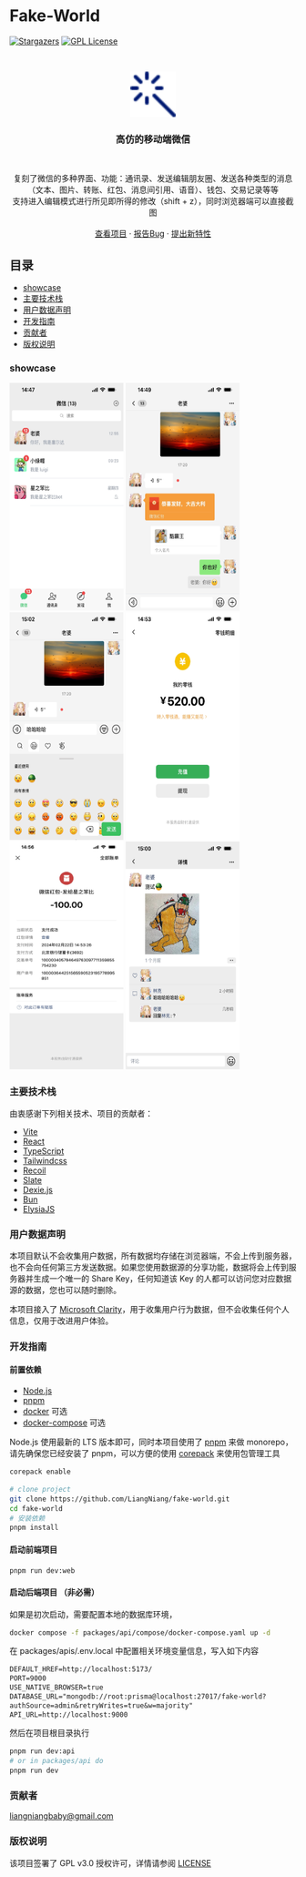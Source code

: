 # Fake-World

<!-- PROJECT SHIELDS -->

[![Stargazers][stars-shield]][stars-url]
[![GPL License][license-shield]][license-url]

<br />

<p align="center">
  <a href="https://fake-world.devdoll.icu/">
    <img src="showcase/favicon.svg" alt="Logo" width="80" height="80">
  </a>
  <h3 align="center">高仿的移动端微信</h3>
  <br />
  <p align="center">
    复刻了微信的多种界面、功能：通讯录、发送编辑朋友圈、发送各种类型的消息（文本、图片、转账、红包、消息间引用、语音）、钱包、交易记录等等
    <br />
    支持进入编辑模式进行所见即所得的修改（shift + z），同时浏览器端可以直接截图
    <br />
    <br />
    <a href="https://fake-world.devdoll.icu/">查看项目</a>
    ·
    <a href="https://github.com/LiangNiang/fake-world/issues">报告Bug</a>
    ·
    <a href="https://github.com/LiangNiang/fake-world/issues">提出新特性</a>
  </p>
</p>

## 目录

- [showcase](#showcase)
- [主要技术栈](#主要技术栈)
- [用户数据声明](#用户数据声明)
- [开发指南](#开发指南)
- [贡献者](#贡献者)
- [版权说明](#版权说明)

### showcase

<!-- ![showcase1](assets/case1.png)![showcase2](assets/case2.png) -->
<div style="display:inline-block">
  <img src="showcase/case1.png" alt="showcase1" width="200" height="400">
  <img src="showcase/case2.png" alt="showcase2" width="200" height="400">
  <img src="showcase/case6.png" alt="showcase6" width="200" height="400">
  <img src="showcase/case3.png" alt="showcase3" width="200" height="400">
  <img src="showcase/case4.png" alt="showcase4" width="200" height="400">
  <img src="showcase/case5.png" alt="showcase5" width="200" height="400">
</div>

### 主要技术栈

由衷感谢下列相关技术、项目的贡献者：

* [Vite](https://vitejs.dev/)
* [React](https://react.dev/)
* [TypeScript](https://www.typescriptlang.org/)
* [Tailwindcss](https://tailwindcss.com/)
* [Recoil](https://recoiljs.org/)
* [Slate](https://www.slatejs.org/)
* [Dexie.js](https://dexie.org/)
* [Bun](https://bun.sh/)
* [ElysiaJS](https://elysiajs.com/)

### 用户数据声明

本项目默认不会收集用户数据，所有数据均存储在浏览器端，不会上传到服务器，也不会向任何第三方发送数据。如果您使用数据源的分享功能，数据将会上传到服务器并生成一个唯一的 Share Key，任何知道该 Key 的人都可以访问您对应数据源的数据，您也可以随时删除。

本项目接入了 [Microsoft Clarity](https://clarity.microsoft.com/)，用于收集用户行为数据，但不会收集任何个人信息，仅用于改进用户体验。

### 开发指南

#### 前置依赖

* [Node.js](https://nodejs.org/en)
* [pnpm](https://pnpm.io/)
* [docker](https://www.docker.com/) 可选
* [docker-compose](https://docs.docker.com/compose/) 可选

Node.js 使用最新的 LTS 版本即可，同时本项目使用了 [pnpm](https://pnpm.io/) 来做 monorepo，请先确保您已经安装了 pnpm，可以方便的使用 [corepack](https://github.com/nodejs/corepack) 来使用包管理工具
```bash
corepack enable
```

```bash
# clone project
git clone https://github.com/LiangNiang/fake-world.git
cd fake-world
# 安装依赖
pnpm install
```

#### 启动前端项目

```bash
pnpm run dev:web

```
#### 启动后端项目 （非必需）

如果是初次启动，需要配置本地的数据库环境，

```bash
docker compose -f packages/api/compose/docker-compose.yaml up -d
```

在 packages/apis/.env.local 中配置相关环境变量信息，写入如下内容

```
DEFAULT_HREF=http://localhost:5173/
PORT=9000
USE_NATIVE_BROWSER=true
DATABASE_URL="mongodb://root:prisma@localhost:27017/fake-world?authSource=admin&retryWrites=true&w=majority"
API_URL=http://localhost:9000

```

然后在项目根目录执行
```bash
pnpm run dev:api 
# or in packages/api do
pnpm run dev
```

### 贡献者

liangniangbaby@gmail.com

### 版权说明

该项目签署了 GPL v3.0 授权许可，详情请参阅 [LICENSE][license-url]



[stars-shield]: https://img.shields.io/github/stars/LiangNiang/fake-world?style=flat-square
[stars-url]: https://github.com/LiangNiang/fake-world/stargazers
[license-shield]: https://img.shields.io/github/license/LiangNiang/fake-world?style=flat-square
[license-url]: https://github.com/LiangNiang/fake-world/blob/main/LICENSE